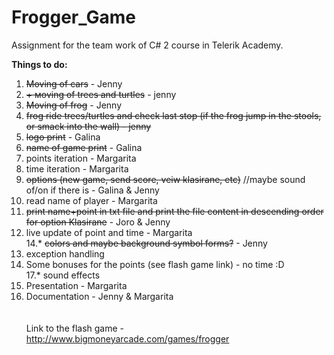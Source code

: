 ﻿# Frogger_Game
Assignment for the team work of C# 2 course in Telerik Academy.

<b>Things to do:</b><br>
1. <s>Moving of cars</s> - Jenny<br>
2. <s>+ мoving of trees and turtles</s> - jenny<br>
2. <s>Moving of frog</s> - Jenny <br>
4. <s>frog ride trees/turtles and check last stop (if the frog jump in the stools, or smack into the wall) - jenny</s> <br>
6. <s>logo print</s> - Galina<br>
7. <s>name of game print</s> - Galina<br>
8. points iteration - Margarita<br>
9. time iteration - Margarita<br>
10. <s>options (new game, send score, veiw klasirane, etc)</s> //maybe sound of/on if there is - Galina & Jenny<br>
11. read name of player - Margarita<br>
12. <s>print name+point in txt file and print the file content in descending order for option Klasirane</s> - Joro & Jenny<br>
13. live update of point and time - Margarita<br>
14.* <s>colors and maybe background symbol forms?</s> - Jenny<br>
15. exception handling <br>
16. Some bonuses for the points (see flash game link) - no time :D<br>
17.* sound effects<br>
18. Presentation - Margarita <br>
19. Documentation - Jenny & Margarita<br>
<br><br>
Link to the flash game - http://www.bigmoneyarcade.com/games/frogger <br>
